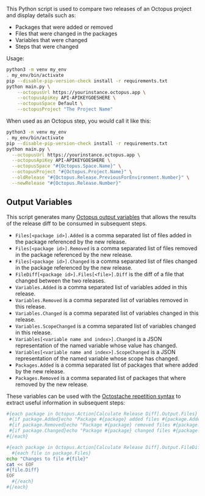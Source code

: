 This Python script is used to compare two releases of an Octopus project and display details such as:

* Packages that were added or removed
* Files that were changed in the packages
* Variables that were changed
* Steps that were changed

Usage:

```bash
python3 -m venv my_env
. my_env/bin/activate
pip --disable-pip-version-check install -r requirements.txt
python main.py \
    --octopusUrl https://yourinstance.octopus.app \
    --octopusApiKey API-APIKEYGOESHERE \
    --octopusSpace Default \
    --octopusProject "The Project Name"
```

When used as an Octopus step, you would call it like this:

```bash
python3 -m venv my_env
. my_env/bin/activate
pip --disable-pip-version-check install -r requirements.txt
python main.py \
  --octopusUrl https://yourinstance.octopus.app \
  --octopusApiKey API-APIKEYGOESHERE \
  --octopusSpace "#{Octopus.Space.Name}" \
  --octopusProject "#{Octopus.Project.Name}" \
  --oldRelease "#{Octopus.Release.PreviousForEnvironment.Number}" \
  --newRelease "#{Octopus.Release.Number}"
```

## Output Variables

This script generates many [Octopus output variables](https://octopus.com/docs/projects/variables/output-variables)
that allows the results of the release diff to be consumed in subsequent steps.

* `Files[<package id>].Added` is a comma separated list of files added in the package referenced by the new release.
* `Files[<package id>].Removed` is a comma separated list of files removed in the package referenced by the new release.
* `Files[<package id>].Changed` is a comma separated list of files changed in the package referenced by the new release.
* `FileDiff[<package id>].Files[<file>].Diff` is the diff of a file that changed between the two releases.
* `Variables.Added` is a comma separated list of variables added in this release.
* `Variables.Removed` is a comma separated list of variables removed in this release.
* `Variables.Changed` is a comma separated list of variables changed in this release.
* `Variables.ScopeChanged` is a comma separated list of variables changed in this release.
* `Variables[<variable name and index>].Changed` is a JSON representation of the named variable whose value has changed.
* `Variables[<variable name and index>].ScopeChanged` is a JSON representation of the named variable whose scope has changed.
* `Packages.Added` is a comma separated list of packages that where added by the new release.
* `Packages.Removed` is a comma separated list of packages that where removed by the new release.

These variables can be used with the [Octostache repetition syntax](https://octopus.com/docs/projects/variables/variable-substitutions#VariableSubstitutionSyntax-Repetition)
to extract useful information in subsequent steps:

```bash
#{each package in Octopus.Action[Calculate Release Diff].Output.Files}
 #{if package.Added}echo "Package #{package} added files #{package.Added}"#{/if}
 #{if package.Removed}echo "Package #{package} removed files #{package.Removed}"#{/if}
 #{if package.Changed}echo "Package #{package} changed files #{package.Changed}"#{/if}
#{/each}

#{each package in Octopus.Action[Calculate Release Diff].Output.FileDiff}
  #{each file in package.Files}
echo "Changes to file #{file}"
cat << EOF
#{file.Diff}
EOF
  #{/each}
#{/each}
```
